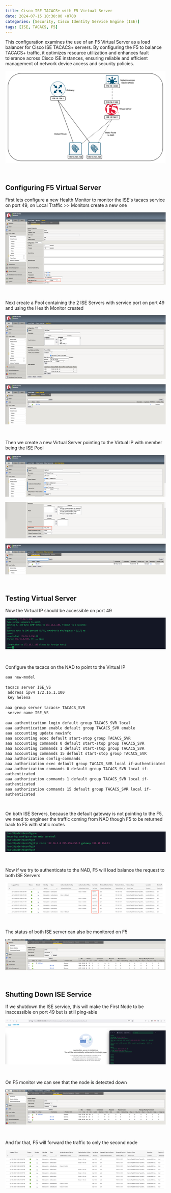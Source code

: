 ```yaml
---
title: Cisco ISE TACACS+ with F5 Virtual Server
date: 2024-07-15 10:30:00 +0700
categories: [Security, Cisco Identity Service Engine (ISE)]
tags: [ISE, TACACS, F5]
---
```


This configuration examines the use of an F5 Virtual Server as a load balancer for Cisco ISE TACACS+ servers. By configuring the F5 to balance TACACS+ traffic, it optimizes resource utilization and enhances fault tolerance across Cisco ISE instances, ensuring reliable and efficient management of network device access and security policies.

![x](/static/2024-07-15-ise-f5-tacacs/00.png)

<br>

## Configuring F5 Virtual Server

First lets configure a new Health Monitor to monitor the ISE's tacacs service on port 49, on Local Traffic >> Monitors create a new one

![x](/static/2024-07-15-ise-f5-tacacs/01.png)

<br>

Next create a Pool containing the 2 ISE Servers with service port on port 49 and using the Health Monitor created

![x](/static/2024-07-15-ise-f5-tacacs/02.png)

![x](/static/2024-07-15-ise-f5-tacacs/03.png)

<br>

Then we create a new Virtual Server pointing to the Virtual IP with member being the ISE Pool

![x](/static/2024-07-15-ise-f5-tacacs/04.png)

![x](/static/2024-07-15-ise-f5-tacacs/05.png)

![x](/static/2024-07-15-ise-f5-tacacs/06.png)

<br>

## Testing Virtual Server

Now the Virtual IP should be accessible on port 49

![x](/static/2024-07-15-ise-f5-tacacs/07.png)

<br>

Configure the tacacs on the NAD to point to the Virtual IP

```shell
aaa new-model

tacacs server ISE_VS
 address ipv4 172.16.1.100
 key helena

aaa group server tacacs+ TACACS_SVR
 server name ISE_VS

aaa authentication login default group TACACS_SVR local
aaa authentication enable default group TACACS_SVR enable 
aaa accounting update newinfo
aaa accounting exec default start-stop group TACACS_SVR
aaa accounting commands 0 default start-stop group TACACS_SVR
aaa accounting commands 1 default start-stop group TACACS_SVR
aaa accounting commands 15 default start-stop group TACACS_SVR
aaa authorization config-commands
aaa authorization exec default group TACACS_SVR local if-authenticated
aaa authorization commands 0 default group TACACS_SVR local if-authenticated
aaa authorization commands 1 default group TACACS_SVR local if-authenticated 
aaa authorization commands 15 default group TACACS_SVR local if-authenticated 
```

<br>

On both ISE Servers, because the default gateway is not pointing to the F5, we need to engineer the traffic coming from NAD though F5 to be returned back to F5 with static routes

![x](/static/2024-07-15-ise-f5-tacacs/08.png)

<br>

Now if we try to authenticate to the NAD, F5 will load balance the request to both ISE Servers

![x](/static/2024-07-15-ise-f5-tacacs/09.png)

<br>

The status of both ISE server can also be monitored on F5

![x](/static/2024-07-15-ise-f5-tacacs/11.png)

<br>

## Shutting Down ISE Service

If we shutdown the ISE service, this will make the First Node to be inaccessible on port 49 but is still ping-able

![x](/static/2024-07-15-ise-f5-tacacs/12.png)

<br>

On F5 monitor we can see that the node is detected down

![x](/static/2024-07-15-ise-f5-tacacs/13.png)

<br>

And for that, F5 will forward the traffic to only the second node

![x](/static/2024-07-15-ise-f5-tacacs/14.png)

<br>
































